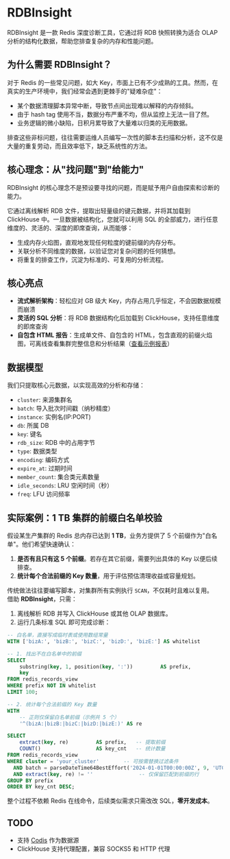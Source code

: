 # RDBInsight

RDBInsight 是一款 Redis 深度诊断工具，它通过将 RDB 快照转换为适合 OLAP 分析的结构化数据，帮助您排查复杂的内存和性能问题。

## 为什么需要 RDBInsight？

对于 Redis 的一些常见问题，如大 Key，市面上已有不少成熟的工具。然而，在真实的生产环境中，我们经常会遇到更棘手的"疑难杂症"：

- 某个数据清理脚本异常中断，导致节点间出现难以解释的内存倾斜。
- 由于 hash tag 使用不当，数据分布严重不均，但从监控上无法一目了然。
- 业务逻辑的微小缺陷，日积月累导致了大量难以归类的无用数据。

排查这些非标问题，往往需要运维人员编写一次性的脚本去扫描和分析，这不仅是大量的重复劳动，而且效率低下，缺乏系统性的方法。

## 核心理念：从"找问题"到"给能力"

RDBInsight 的核心理念不是预设要寻找的问题，而是赋予用户自由探索和诊断的能力。

它通过离线解析 RDB 文件，提取出轻量级的键元数据，并将其加载到 ClickHouse 中。一旦数据被结构化，您就可以利用 SQL 的全部威力，进行任意维度的、灵活的、深度的即席查询，从而能够：

- 生成内存火焰图，直观地发现任何粒度的键前缀的内存分布。
- 关联分析不同维度的数据，以验证您对复杂问题的任何猜想。
- 将重复的排查工作，沉淀为标准的、可复用的分析流程。

## 核心亮点

- **流式解析架构**：轻松应对 GB 级大 Key，内存占用几乎恒定，不会因数据规模而崩溃
- **灵活的 SQL 分析**：将 RDB 数据结构化后加载到 ClickHouse，支持任意维度的即席查询
- **自包含 HTML 报告**：生成单文件、自包含的 HTML，包含直观的前缀火焰图，可离线查看集群完整信息和分析结果（[查看示例报表](https://dcjanus.github.io/rdbinsight/)）

## 数据模型

我们只提取核心元数据，以实现高效的分析和存储：

- `cluster`: 来源集群名
- `batch`: 导入批次时间戳（纳秒精度）
- `instance`: 实例名(IP:PORT)
- `db`: 所属 DB
- `key`: 键名
- `rdb_size`: RDB 中的占用字节
- `type`: 数据类型
- `encoding`: 编码方式
- `expire_at`: 过期时间
- `member_count`: 集合类元素数量
- `idle_seconds`: LRU 空闲时间（秒）
- `freq`: LFU 访问频率

## 实际案例：1 TB 集群的前缀白名单校验

假设某生产集群的 Redis 总内存已达到 **1 TB**，业务方提供了 5 个前缀作为"白名单"。他们希望快速确认：

1. **是否有且只有这 5 个前缀**。若存在其它前缀，需要列出具体的 Key 以便后续排查。
2. **统计每个合法前缀的 Key 数量**，用于评估预估清理收益或容量规划。

传统做法往往要编写脚本，对集群所有实例执行 `SCAN`，不仅耗时且难以复用。  
借助 **RDBInsight**，只需：

1. 离线解析 RDB 并写入 ClickHouse 或其他 OLAP 数据库。
2. 运行几条标准 SQL 即可完成诊断：

```sql
-- 白名单，直接写成临时表或使用数组常量
WITH ['bizA:', 'bizB:', 'bizC:', 'bizD:', 'bizE:'] AS whitelist

-- 1. 找出不在白名单中的前缀
SELECT
    substring(key, 1, position(key, ':'))         AS prefix,
    key
FROM redis_records_view
WHERE prefix NOT IN whitelist
LIMIT 100;

-- 2. 统计每个合法前缀的 Key 数量
WITH
    -- 正则仅保留白名单前缀（示例共 5 个）
    '^(bizA:|bizB:|bizC:|bizD:|bizE:)' AS re

SELECT
    extract(key, re)         AS prefix,   -- 提取前缀
    COUNT()                  AS key_cnt   -- 统计数量
FROM redis_records_view
WHERE cluster = 'your_cluster'        -- 可按需替换过滤条件
  AND batch = parseDateTime64BestEffort('2024-01-01T00:00:00Z', 9, 'UTC')  -- 指定批次
  AND extract(key, re) != ''               -- 仅保留匹配到前缀的行
GROUP BY prefix
ORDER BY key_cnt DESC;
```

整个过程不依赖 Redis 在线命令，后续类似需求只需改改 SQL，**零开发成本**。

## TODO

- 支持 [Codis](https://github.com/CodisLabs/codis) 作为数据源
- ClickHouse 支持代理配置，兼容 SOCKS5 和 HTTP 代理
